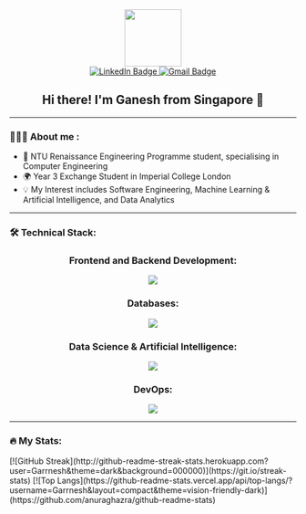 <div id="header" align="center">
  <img src="https://media.giphy.com/media/lP8xu5t2DLGG045H8F/giphy.gif" width="100"/>
</div>

<div id="badges" align="center">
  <a href="https://www.linkedin.com/in/s-jivaganesh-022319246/">
    <img src="https://img.shields.io/badge/LinkedIn-blue?logo=linkedin&logoColor=white&style=for-the-badge" alt="LinkedIn Badge"/>
  </a>
  <a href="mailto:jivaganeshs@gmail.com">
    <img src="https://img.shields.io/badge/Gmail-red?logo=gmail&logoColor=white&style=for-the-badge" alt="Gmail Badge"/>
  </a>
</div>

<h2 align="center">
  Hi there! I'm Ganesh from Singapore 👋
</h2>

---

### 👨🏽‍💻 About me :
- 🏫 NTU Renaissance Engineering Programme student, specialising in Computer Engineering
- 🌍 Year 3 Exchange Student in Imperial College London
- 💡 My Interest includes Software Engineering, Machine Learning & Artificial Intelligence, and Data Analytics
---
### 🛠️ Technical Stack:
<div id="stack" align="center">
  <h3>
    Frontend and Backend Development:
  </h3>
  <a href="https://skillicons.dev">
    <img src="https://skillicons.dev/icons?i=html,css,react,js,nodejs,express,flask" />
  </a>

  <br>
  
  <h3>
    Databases:
  </h3>
  <a href="https://skillicons.dev">
    <img src="https://skillicons.dev/icons?i=mysql,postgres,firebase" />
  </a>

  <br>
  
  <h3>
    Data Science & Artificial Intelligence:
  </h3>
   <a href="https://skillicons.dev">
    <img src="https://skillicons.dev/icons?i=py,pytorch" />
  </a>

  <br>
  
  <h3>
    DevOps:
  </h3>
   <a href="https://skillicons.dev">
    <img src="https://skillicons.dev/icons?i=docker,aws,gcp,git" />
  </a>
  
</div>

---

### 🔥 My Stats:
<div align='centre'>
  [![GitHub Streak](http://github-readme-streak-stats.herokuapp.com?user=Garrnesh&theme=dark&background=000000)](https://git.io/streak-stats)
  [![Top Langs](https://github-readme-stats.vercel.app/api/top-langs/?username=Garrnesh&layout=compact&theme=vision-friendly-dark)](https://github.com/anuraghazra/github-readme-stats)
</div>






<!--
**Garrnesh/Garrnesh** is a ✨ _special_ ✨ repository because its `README.md` (this file) appears on your GitHub profile.

Here are some ideas to get you started:

- 🔭 I’m currently working on ...
- 🌱 I’m currently learning ...
- 👯 I’m looking to collaborate on ...
- 🤔 I’m looking for help with ...
- 💬 Ask me about ...
- 📫 How to reach me: ...
- 😄 Pronouns: ...
- ⚡ Fun fact: ...
-->
